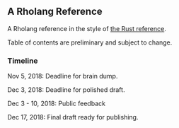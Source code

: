 ## A Rholang Reference

A Rholang reference in the style of [the Rust reference](https://doc.rust-lang.org/stable/reference/).

Table of contents are preliminary and subject to change.

### Timeline

Nov 5, 2018: Deadline for brain dump.

Dec 3, 2018: Deadline for polished draft.

Dec 3 - 10, 2018: Public feedback

Dec 17, 2018: Final draft ready for publishing.
